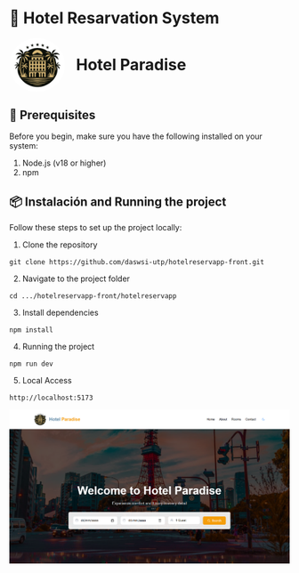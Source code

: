 # 🏨 Hotel Resarvation System
<div style="display: flex; align-items: center; gap: 20px;">
  <img src="src\assets\images\logohotel.png" alt="Logo" width="100" style="border-radius: 50%;"/>
  <h1 style="margin: 0;">Hotel Paradise</h1>      
</div>

## 🚀 Prerequisites
Before you begin, make sure you have the following installed on your system:
1. Node.js (v18 or higher)
2. npm

## 📦 Instalación and Running the project
Follow these steps to set up the project locally:
1. Clone the repository
```shell
git clone https://github.com/daswsi-utp/hotelreservapp-front.git
```
2. Navigate to the project folder
```shell
cd .../hotelreservapp-front/hotelreservapp
```
3. Install dependencies
```shell
npm install
```
4. Running the project
```shell
npm run dev
```
5. Local Access
```shell
http://localhost:5173
```

![Captura de mi página](src\assets\images\homepage.png)